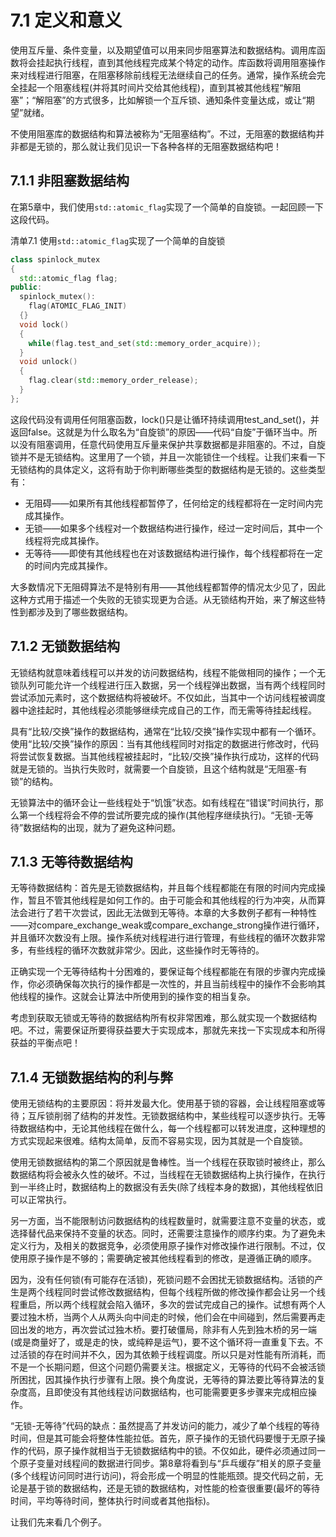# 7.1 定义和意义

使用互斥量、条件变量，以及期望值可以用来同步阻塞算法和数据结构。调用库函数将会挂起执行线程，直到其他线程完成某个特定的动作。库函数将调用阻塞操作来对线程进行阻塞，在阻塞移除前线程无法继续自己的任务。通常，操作系统会完全挂起一个阻塞线程(并将其时间片交给其他线程)，直到其被其他线程“解阻塞”；“解阻塞”的方式很多，比如解锁一个互斥锁、通知条件变量达成，或让“期望”就绪。

不使用阻塞库的数据结构和算法被称为“无阻塞结构”。不过，无阻塞的数据结构并非都是无锁的，那么就让我们见识一下各种各样的无阻塞数据结构吧！

## 7.1.1 非阻塞数据结构

在第5章中，我们使用`std::atomic_flag`实现了一个简单的自旋锁。一起回顾一下这段代码。

清单7.1 使用`std::atomic_flag`实现了一个简单的自旋锁

```c++
class spinlock_mutex
{
  std::atomic_flag flag;
public:
  spinlock_mutex():
    flag(ATOMIC_FLAG_INIT)
  {}
  void lock()
  {
    while(flag.test_and_set(std::memory_order_acquire));
  }
  void unlock()
  {
    flag.clear(std::memory_order_release);
  }
};
```

这段代码没有调用任何阻塞函数，lock()只是让循环持续调用test_and_set()，并返回false。这就是为什么取名为“自旋锁”的原因——代码“自旋”于循环当中。所以没有阻塞调用，任意代码使用互斥量来保护共享数据都是非阻塞的。不过，自旋锁并不是无锁结构。这里用了一个锁，并且一次能锁住一个线程。让我们来看一下无锁结构的具体定义，这将有助于你判断哪些类型的数据结构是无锁的。这些类型有：

* 无阻碍——如果所有其他线程都暂停了，任何给定的线程都将在一定时间内完成其操作。
* 无锁——如果多个线程对一个数据结构进行操作，经过一定时间后，其中一个线程将完成其操作。
* 无等待——即使有其他线程也在对该数据结构进行操作，每个线程都将在一定的时间内完成其操作。

大多数情况下无阻碍算法不是特别有用——其他线程都暂停的情况太少见了，因此这种方式用于描述一个失败的无锁实现更为合适。从无锁结构开始，来了解这些特性到都涉及到了哪些数据结构。

## 7.1.2 无锁数据结构

无锁结构就意味着线程可以并发的访问数据结构，线程不能做相同的操作；一个无锁队列可能允许一个线程进行压入数据，另一个线程弹出数据，当有两个线程同时尝试添加元素时，这个数据结构将被破坏。不仅如此，当其中一个访问线程被调度器中途挂起时，其他线程必须能够继续完成自己的工作，而无需等待挂起线程。

具有“比较/交换”操作的数据结构，通常在“比较/交换”操作实现中都有一个循环。使用“比较/交换”操作的原因：当有其他线程同时对指定的数据进行修改时，代码将尝试恢复数据。当其他线程被挂起时，“比较/交换”操作执行成功，这样的代码就是无锁的。当执行失败时，就需要一个自旋锁，且这个结构就是“无阻塞-有锁”的结构。

无锁算法中的循环会让一些线程处于“饥饿”状态。如有线程在“错误”时间执行，那么第一个线程将会不停的尝试所要完成的操作(其他程序继续执行)。“无锁-无等待”数据结构的出现，就为了避免这种问题。

## 7.1.3 无等待数据结构

无等待数据结构：首先是无锁数据结构，并且每个线程都能在有限的时间内完成操作，暂且不管其他线程是如何工作的。由于可能会和其他线程的行为冲突，从而算法会进行了若干次尝试，因此无法做到无等待。本章的大多数例子都有一种特性——对compare_exchange_weak或compare_exchange_strong操作进行循环，并且循环次数没有上限。操作系统对线程进行进行管理，有些线程的循环次数非常多，有些线程的循环次数就非常少。因此，这些操作时无等待的。

正确实现一个无等待结构十分困难的，要保证每个线程都能在有限的步骤内完成操作，你必须确保每次执行的操作都是一次性的，并且当前线程中的操作不会影响其他线程的操作。这就会让算法中所使用到的操作变的相当复杂。

考虑到获取无锁或无等待的数据结构所有权非常困难，那么就实现一个数据结构吧。不过，需要保证所要得获益要大于实现成本，那就先来找一下实现成本和所得获益的平衡点吧！

## 7.1.4 无锁数据结构的利与弊

使用无锁结构的主要原因：将并发最大化。使用基于锁的容器，会让线程阻塞或等待；互斥锁削弱了结构的并发性。无锁数据结构中，某些线程可以逐步执行。无等待数据结构中，无论其他线程在做什么，每一个线程都可以转发进度，这种理想的方式实现起来很难。结构太简单，反而不容易实现，因为其就是一个自旋锁。

使用无锁数据结构的第二个原因就是鲁棒性。当一个线程在获取锁时被终止，那么数据结构将会被永久性的破坏。不过，当线程在无锁数据结构上执行操作，在执行到一半终止时，数据结构上的数据没有丢失(除了线程本身的数据)，其他线程依旧可以正常执行。

另一方面，当不能限制访问数据结构的线程数量时，就需要注意不变量的状态，或选择替代品来保持不变量的状态。同时，还需要注意操作的顺序约束。为了避免未定义行为，及相关的数据竞争，必须使用原子操作对修改操作进行限制。不过，仅使用原子操作是不够的；需要确定被其他线程看到的修改，是遵循正确的顺序。

因为，没有任何锁(有可能存在活锁)，死锁问题不会困扰无锁数据结构。活锁的产生是两个线程同时尝试修改数据结构，但每个线程所做的修改操作都会让另一个线程重启，所以两个线程就会陷入循环，多次的尝试完成自己的操作。试想有两个人要过独木桥，当两个人从两头向中间走的时候，他们会在中间碰到，然后需要再走回出发的地方，再次尝试过独木桥。要打破僵局，除非有人先到独木桥的另一端(或是商量好了，或是走的快，或纯粹是运气)，要不这个循环将一直重复下去。不过活锁的存在时间并不久，因为其依赖于线程调度。所以只是对性能有所消耗，而不是一个长期问题，但这个问题仍需要关注。根据定义，无等待的代码不会被活锁所困扰，因其操作执行步骤有上限。换个角度说，无等待的算法要比等待算法的复杂度高，且即使没有其他线程访问数据结构，也可能需要更多步骤来完成相应操作。

“无锁-无等待”代码的缺点：虽然提高了并发访问的能力，减少了单个线程的等待时间，但是其可能会将整体性能拉低。首先，原子操作的无锁代码要慢于无原子操作的代码，原子操作就相当于无锁数据结构中的锁。不仅如此，硬件必须通过同一个原子变量对线程间的数据进行同步。第8章将看到与“乒乓缓存”相关的原子变量(多个线程访问同时进行访问)，将会形成一个明显的性能瓶颈。提交代码之前，无论是基于锁的数据结构，还是无锁的数据结构，对性能的检查很重要(最坏的等待时间，平均等待时间，整体执行时间或者其他指标)。

让我们先来看几个例子。